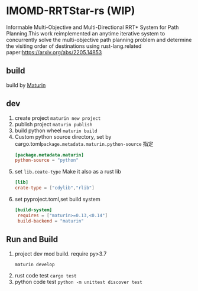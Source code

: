 # IMOMD-RRTStar-rs (WIP)

Informable Multi-Objective and Multi-Directional RRT* System for Path Planning.This work reimplemented an anytime
iterative system to concurrently solve the multi-objective path planning problem and determine the visiting order of
destinations using rust-lang.related paper:https://arxiv.org/abs/2205.14853

## build

build by [Maturin](https://www.maturin.rs/)

## dev

1. create project `maturin new project`
2. publish project `maturin publish`
3. build python wheel `maturin build`
4. Custom python source directory, set by cargo.toml`package.metadata.maturin.python-source` 指定
    ```toml
   [package.metadata.maturin]
   python-source = "python"
   ```
5. set `lib.ceate-type` Make it also as a rust lib
   ```toml
   [lib]
   crate-type = ["cdylib","rlib"]
   ```
6. set pyproject.toml,set build system
   ```toml
   [build-system]
    requires = ["maturin>=0.13,<0.14"]
    build-backend = "maturin"
   ```

## Run and Build

1. project dev mod build. require py>3.7
   ```bash
   maturin develop
   ```
2. rust code test
   `cargo test`
3. python code test
   `python -m unittest discover test`
